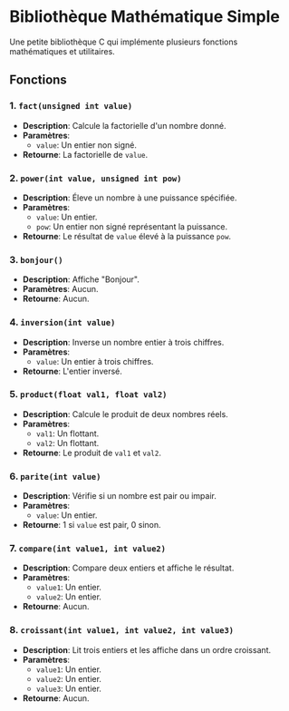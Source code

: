 # Bibliothèque Mathématique Simple

Une petite bibliothèque C qui implémente plusieurs fonctions mathématiques et utilitaires.

## Fonctions

### 1. `fact(unsigned int value)`
- **Description**: Calcule la factorielle d'un nombre donné.
- **Paramètres**: 
  - `value`: Un entier non signé.
- **Retourne**: La factorielle de `value`.

### 2. `power(int value, unsigned int pow)`
- **Description**: Éleve un nombre à une puissance spécifiée.
- **Paramètres**: 
  - `value`: Un entier.
  - `pow`: Un entier non signé représentant la puissance.
- **Retourne**: Le résultat de `value` élevé à la puissance `pow`.

### 3. `bonjour()`
- **Description**: Affiche "Bonjour".
- **Paramètres**: Aucun.
- **Retourne**: Aucun.

### 4. `inversion(int value)`
- **Description**: Inverse un nombre entier à trois chiffres.
- **Paramètres**: 
  - `value`: Un entier à trois chiffres.
- **Retourne**: L'entier inversé.

### 5. `product(float val1, float val2)`
- **Description**: Calcule le produit de deux nombres réels.
- **Paramètres**: 
  - `val1`: Un flottant.
  - `val2`: Un flottant.
- **Retourne**: Le produit de `val1` et `val2`.

### 6. `parite(int value)`
- **Description**: Vérifie si un nombre est pair ou impair.
- **Paramètres**: 
  - `value`: Un entier.
- **Retourne**: 1 si `value` est pair, 0 sinon.

### 7. `compare(int value1, int value2)`
- **Description**: Compare deux entiers et affiche le résultat.
- **Paramètres**: 
  - `value1`: Un entier.
  - `value2`: Un entier.
- **Retourne**: Aucun.

### 8. `croissant(int value1, int value2, int value3)`
- **Description**: Lit trois entiers et les affiche dans un ordre croissant.
- **Paramètres**: 
  - `value1`: Un entier.
  - `value2`: Un entier.
  - `value3`: Un entier.
- **Retourne**: Aucun.
